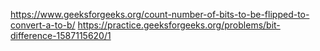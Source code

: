 https://www.geeksforgeeks.org/count-number-of-bits-to-be-flipped-to-convert-a-to-b/
https://practice.geeksforgeeks.org/problems/bit-difference-1587115620/1
